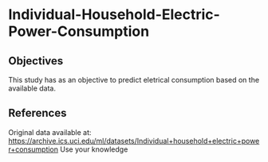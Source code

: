 # Individual-Household-Electric-Power-Consumption

## Objectives
This study has as an objective to predict eletrical consumption based on the available data.

## References
Original data available at:
https://archive.ics.uci.edu/ml/datasets/Individual+household+electric+power+consumption Use your knowledge 

